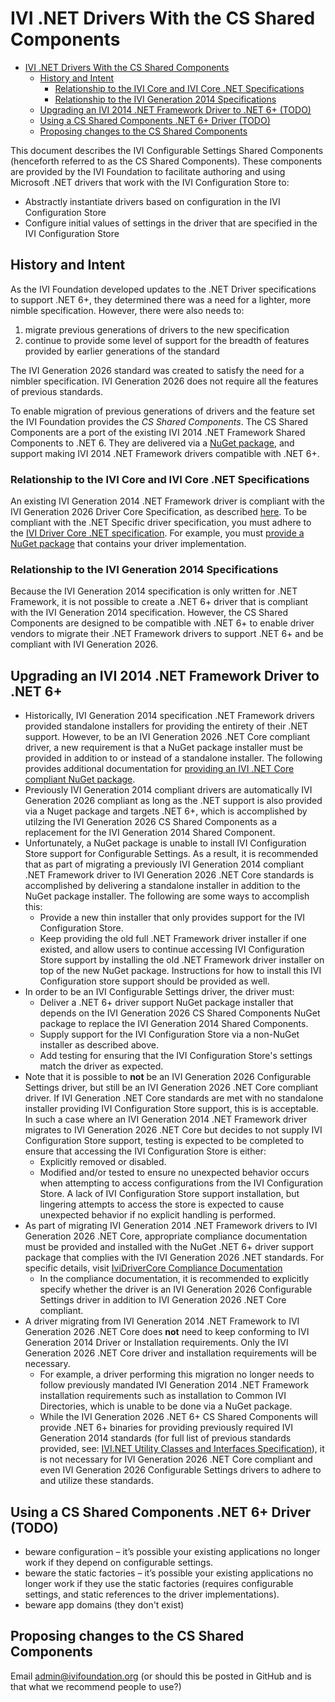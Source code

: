 # IVI .NET Drivers With the CS Shared Components

- [IVI .NET Drivers With the CS Shared Components](#ivi-net-drivers-with-the-cs-shared-components)
  - [History and Intent](#history-and-intent)
    - [Relationship to the IVI Core and IVI Core .NET Specifications](#relationship-to-the-ivi-core-and-ivi-core-net-specifications)
    - [Relationship to the IVI Generation 2014 Specifications](#relationship-to-the-ivi-generation-2014-specifications)
  - [Upgrading an IVI 2014 .NET Framework Driver to .NET 6+ (TODO)](#upgrading-an-ivi-2014-net-framework-driver-to-net-6-todo)
  - [Using a CS Shared Components .NET 6+ Driver (TODO)](#using-a-cs-shared-components-net-6-driver-todo)
  - [Proposing changes to the CS Shared Components](#proposing-changes-to-the-cs-shared-components)

This document describes the IVI Configurable Settings Shared Components (henceforth referred to as the CS Shared Components). These components are provided by the IVI Foundation to facilitate authoring and using Microsoft .NET drivers that work with the IVI Configuration Store to:

- Abstractly instantiate drivers based on configuration in the IVI Configuration Store
- Configure initial values of settings in the driver that are specified in the IVI Configuration Store

## History and Intent

As the IVI Foundation developed updates to the .NET Driver specifications to support .NET 6+, they determined there was a need for a lighter, more nimble specification. However, there were also needs to:

1. migrate previous generations of drivers to the new specification
2. continue to provide some level of support for the breadth of features provided by earlier generations of the standard

The IVI Generation 2026 standard was created to satisfy the need for a nimbler specification. IVI Generation 2026 does not require all the features of previous standards.

To enable migration of previous generations of drivers and the feature set the IVI Foundation provides the _CS Shared Components_. The CS Shared Components are a port of the existing IVI 2014 .NET Framework Shared Components to .NET 6. They are delivered via a [NuGet package](https://nuget.org), and support making IVI 2014 .NET Framework drivers compatible with .NET 6+.

### Relationship to the IVI Core and IVI Core .NET Specifications

An existing IVI Generation 2014 .NET Framework driver is compliant with the IVI Generation 2026 Driver Core Specification, as described [here](https://github.com/IviFoundation/IviDriver/blob/main/IviDriverCore/1.0/Spec/IviDriverCore.md). To be compliant with the .NET Specific driver specification, you must adhere to the [IVI Driver Core .NET specification](https://github.com/IviFoundation/IviDriver/blob/main/IviDriverNet/1.0/Spec/IviDriverNet.md). For example, you must [provide a NuGet package](https://github.com/IviFoundation/IviDriver/blob/main/IviDriverNet/1.0/Spec/IviDriverNet.md#packaging-requirements-for-net-6) that contains your driver implementation.

### Relationship to the IVI Generation 2014 Specifications

Because the IVI Generation 2014 specification is only written for .NET Framework, it is not possible to create a .NET 6+ driver that is compliant with the IVI Generation 2014 specification. However, the CS Shared Components are designed to be compatible with .NET 6+ to enable driver vendors to migrate their .NET Framework drivers to support .NET 6+ and be compliant with IVI Generation 2026.

## Upgrading an IVI 2014 .NET Framework Driver to .NET 6+

- Historically, IVI Generation 2014 specification .NET Framework drivers provided standalone installers for providing the entirety of their .NET support. However, to be an IVI Generation 2026 .NET Core compliant driver, a new requirement is that a NuGet package installer must be provided in addition to or instead of a standalone installer. The following provides additional documentation for [providing an IVI .NET Core compliant NuGet package](https://github.com/IviFoundation/IviDriver/blob/main/IviDriverNet/1.0/Spec/IviDriverNet.md#packaging-requirements-for-net-6).
- Previously IVI Generation 2014 compliant drivers are automatically IVI Generation 2026 compliant as long as the .NET support is also provided via a Nuget package and targets .NET 6+, which is accomplished by utilzing the IVI Generation 2026 CS Shared Components as a replacement for the IVI Generation 2014 Shared Component.
- Unfortunately, a NuGet package is unable to install IVI Configuration Store support for Configurable Settings. As a result, it is recommended that as part of migrating a previously IVI Generation 2014 compliant .NET Framework driver to IVI Generation 2026 .NET Core standards is accomplished by delivering a standalone installer in addition to the NuGet package installer. The following are some ways to accomplish this:
  - Provide a new thin installer that only provides support for the IVI Configuration Store.
  - Keep providing the old full .NET Framework driver installer if one existed, and allow users to continue accessing IVI Configuration Store support by installing the old .NET Framework driver installer on top of the new NuGet package. Instructions for how to install this IVI Configuration store support should be provided as well.
- In order to be an IVI Configurable Settings driver, the driver must:
  - Deliver a .NET 6+ driver support NuGet package installer that depends on the IVI Generation 2026 CS Shared Components NuGet package to replace the IVI Generation 2014 Shared Components.
  - Supply support for the IVI Configuration Store via a non-NuGet installer as described above.
  - Add testing for ensuring that the IVI Configuration Store's settings match the driver as expected.
- Note that it is possible to **not** be an IVI Generation 2026 Configurable Settings driver, but still be an IVI Generation 2026 .NET Core compliant driver. If IVI Generation .NET Core standards are met with no standalone installer providing IVI Configuration Store support, this is is acceptable. In such a case where an IVI Generation 2014 .NET Framework driver migrates to IVI Generation 2026 .NET Core but decides to not supply IVI Configuration Store support, testing is expected to be completed to ensure that accessing the IVI Configuration Store is either:
  - Explicitly removed or disabled.
  - Modified and/or tested to ensure no unexpected behavior occurs when attempting to access configurations from the IVI Configuration Store. A lack of IVI Configuration Store support installation, but lingering attempts to access the store is expected to cause unexpected behavior if no explicit handling is performed.
- As part of migrating IVI Generation 2014 .NET Framework drivers to IVI Generation 2026 .NET Core, appropriate compliance documentation must be provided and installed with the NuGet .NET 6+ driver support package that complies with the IVI Generation 2026 .NET standards. For specific details, visit [IviDriverCore Compliance Documentation](https://github.com/IviFoundation/IviDrivers/blob/main/IviDriverCore/1.0/Spec/IviDriverCore.md#compliance-documentation)
  - In the compliance documentation, it is recommended to explicitly specify whether the driver is an IVI Generation 2026 Configurable Settings driver in addition to IVI Generation 2026 .NET Core compliant.
- A driver migrating from IVI Generation 2014 .NET Framework to IVI Generation 2026 .NET Core does **not** need to keep conforming to IVI Generation 2014 Driver or Installation requirements. Only the IVI Generation 2026 .NET Core driver and installation requirements will be necessary.
  - For example, a driver performing this migration no longer needs to follow previously mandated IVI Generation 2014 .NET Framework installation requirements such as installation to Common IVI Directories, which is unable to be done via a NuGet package.
  - While the IVI Generation 2026 .NET 6+ CS Shared Components will provide .NET 6+ binaries for providing previously required IVI Generation 2014 standards (for full list of previous standards provided, see: [IVI.NET Utility Classes and Interfaces Specification](https://www.ivifoundation.org/downloads/Architecture%20Specifications/IVI-3%2018_%20NET_Utility_Classes_and_Interfaces_2016-02-26.pdf)), it is not necessary for IVI Generation 2026 .NET Core compliant and even IVI Generation 2026 Configurable Settings drivers to adhere to and utilize these standards.


## Using a CS Shared Components .NET 6+ Driver (TODO)

- beware configuration – it’s possible your existing applications no longer work if they depend on configurable settings.
- beware the static factories – it’s possible your existing applications no longer work if they use the static factories (requires configurable settings, and static references to the driver implementations).
- beware app domains (they don't exist)

## Proposing changes to the CS Shared Components

Email admin@ivifoundation.org (or should this be posted in GitHub and is that what we recommend people to use?)
